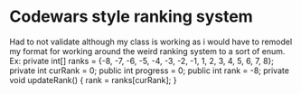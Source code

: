# Codewars style ranking system
Had to not validate although my class is working as i would have to remodel my format for working around the weird ranking system to a sort of enum.
Ex:
 private int[] ranks = {-8, -7, -6, -5, -4, -3, -2, -1, 1, 2, 3, 4, 5, 6, 7, 8};
  private int curRank = 0;
  public int progress = 0;
  public int rank = -8;
  private void updateRank() {
    rank = ranks[curRank];
  }
